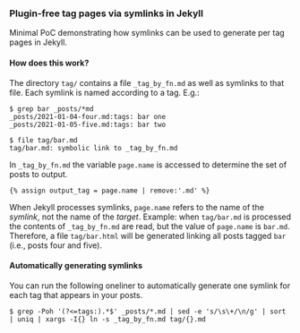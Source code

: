 ### Plugin-free tag pages via symlinks in Jekyll

Minimal PoC demonstrating how symlinks can be used to generate per tag pages in Jekyll.

#### How does this work?

The directory `tag/` contains a file `_tag_by_fn.md` as well as symlinks to that file. Each symlink is named according to a tag. E.g.:

```
$ grep bar _posts/*md
_posts/2021-01-04-four.md:tags: bar one
_posts/2021-01-05-five.md:tags: bar two

$ file tag/bar.md
tag/bar.md: symbolic link to _tag_by_fn.md
```

In `_tag_by_fn.md` the variable `page.name` is accessed to determine the set of posts to output.

```
{% assign output_tag = page.name | remove:'.md' %}
```

When Jekyll processes symlinks, `page.name` refers to the name of the *symlink*, not the name of the *target*. Example: when `tag/bar.md` is processed the contents of `_tag_by_fn.md` are read, but the value of `page.name` is `bar.md`. Therefore, a file `tag/bar.html` will be generated linking all posts tagged `bar` (i.e., posts four and five).

#### Automatically generating symlinks

You can run the following oneliner to automatically generate one symlink for each tag that appears in your posts.

```
$ grep -Poh '(?<=tags:).*$' _posts/*.md | sed -e 's/\s\+/\n/g' | sort | uniq | xargs -I{} ln -s _tag_by_fn.md tag/{}.md
```
